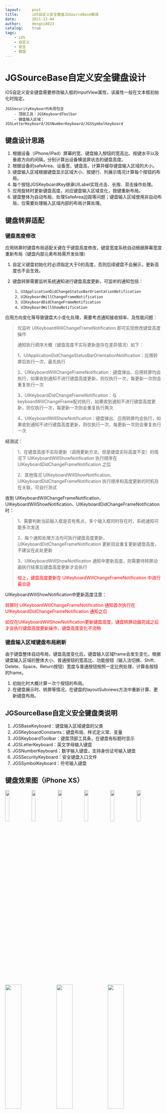 ```yaml
---
layout:     post
title:      iOS自定义安全键盘JGSourceBase解读
date:       2021-12-04
author:     dengni8023
catalog:    true
tags:
	- iOS
   	- 自定义
   	- 安全
   	- 键盘
---
```


# JGSourceBase自定义安全键盘设计

iOS自定义安全键盘需要修改输入框的inputView属性，该属性一般在文本框初始化时指定。

	JGSSecurityKeyboar内布局包含
		- 顶部工具：JGSKeyboardToolbar
		- 键盘输入区域：JGSLetterKeyboard/JGSNumberKeyboard/JGSSymbolKeyboard

## 键盘设计思路

1. 根据设备（iPhone/iPad）屏幕的宽、键盘输入按钮的宽高比、按键水平以及垂直方向的间隔，分别计算出设备横竖屏状态的键盘高度。
2. 根据设备的safeArea、设备宽、键盘高，计算并缓存键盘输入区域的大小。
3. 键盘输入区域根据键盘显示区域大小、按键行、列展示情况计算每个按钮的布局。
4. 每个按钮JGSKeyboardKey继承UILabel实现点击、长按、双击操作处理。
5. 应用旋转时更新键盘高度，对应键盘输入区域变化，按键重新布局。
6. 键盘整体为自动布局，处理SafeArea边距等问题；键盘输入区域使用非自动布局，仅需要处理输入区域内部的布局计算处理。

## 键盘转屏适配

### 键盘高度修改

应用转屏时键盘布局适配关键在于键盘高度修改，键盘宽度系统自动根据屏幕宽度重新布局（键盘内部元素布局需开发处理）

1. 自定义键盘初始化时必须指定大于0的高度，否则后续键盘不会展示，更新高度也不会生效。
2. 键盘转屏需要监听系统通知进行键盘高度更新，可监听的通知包括：
	
		1、UIApplicationDidChangeStatusBarOrientationNotification
		2、UIKeyboardWillChangeFrameNotification
		3、UIKeyboardDidChangeFrameNotification
		4、UIKeyboardWillShowNotification

应用方向变化等导致键盘大小变化处理，需要考虑通知接收频率、及性能问题：

> 仅监听 UIKeyboardWillChangeFrameNotification 即可实现修改键盘高度操作
> 
> 通知执行顺序大概（键盘高度不实际更新是存在差异情况）如下：
> 
>  1、UIApplicationDidChangeStatusBarOrientationNotification：应用转屏后执行一次，最先执行
> 
> 2、UIKeyboardWillChangeFrameNotification：键盘弹出、应用转屏均会执行，如果收到通知不进行键盘高度更新，则仅执行一次，每更新一次则会重复执行一次
> 
> 3、UIKeyboardDidChangeFrameNotification：与keyboardWillChangeFrame配对执行，如果收到通知不进行键盘高度更新，则仅执行一次，每更新一次则会重复执行两次
> 
> 4、UIKeyboardWillShowNotification：键盘弹出、应用转屏均会执行，如果收到通知不进行键盘高度更新，则仅执行一次，每更新一次则会重复执行一次
	    
经测试：

> 1、在键盘高度不实际更新（调用更新方法，但是键盘实际高度不变）的情况下 UIKeyboardWillShowNotification 执行顺序在 UIKeyboardDidChangeFrameNotification 之后
> 
> 2、其他情况 UIKeyboardWillShowNotification、UIKeyboardDidChangeFrameNotification 执行顺序和高度更新的时机存在关联，可自行测试
	    
 收到 UIKeyboardWillChangeFrameNotification、UIKeyboardWillShowNotification、UIKeyboardDidChangeFrameNotification 时：
 
> 1、需要判断当前输入框是否有焦点，多个输入框同时存在时，系统通知可能多次发送
> 
> 2、每个通知处理方法均可执行键盘高度更新，UIKeyboardDidChangeFrameNotification 更新则会重复更新键盘高度，不建议在此处更新
> 
> 3、UIKeyboardWillShowNotification 通知中更新高度，则需要待转屏动画执行结束后键盘高度更新才会执行
> 
> <font color="red">综上，键盘高度更新在 UIKeyboardWillChangeFrameNotification 中进行最合适</font>
	    

UIKeyboardWillShowNotification中更新高度注意：

<font color="red">

转屏时 UIKeyboardWillChangeFrameNotification 通知首次执行在 UIKeyboardDidChangeFrameNotification 通知之后

如仅在UIKeyboardWillShowNotification更新键盘高度，键盘转屏动画完成之后才会执行键盘高度更新操作，键盘高度变化不流畅

</font>

### 键盘输入区域键盘布局刷新

由于键盘整体自动布局，键盘高度变化后，键盘输入区域frame会发生变化，根据键盘输入区域的整体大小、普通按钮的宽高比、功能按钮（输入法切换、Shift、Delete、Space、Return按钮）宽度与普通按钮按照一定比例处理，计算各按钮的frame。

1. 初始化时大概计算一次个按钮的布局。
2. 在键盘展示时、转屏等情况，在键盘的layoutSubviews方法中重新计算、更新键盘布局。

## JGSourceBase自定义安全键盘类说明

1. JGSBaseKeyboard：键盘输入区域键盘的父类
2. JGSKeyboardConstants：键盘布局、样式定义常、变量
3. JGSKeyboardToolbar：键盘顶部工具条，在键盘有标题时显示
4. JGSLetterKeyboard：英文字母输入键盘
5. JGSNumberKeyboard：数字输入键盘，支持身份证号输入键盘
6. JGSSecurityKeyboard：安全键盘入口文件
7. JGSSymbolKeyboard：符号输入键盘

## 键盘效果图（iPhone XS）

<img src="http://github-blog.dengni8023.com/iOS自定义安全键盘JGSourceBase解读-1.png" width="16%"/>
<img src="http://github-blog.dengni8023.com/iOS自定义安全键盘JGSourceBase解读-2.png" width="16%"/>
<img src="http://github-blog.dengni8023.com/iOS自定义安全键盘JGSourceBase解读-3.png" width="16%"/>
<img src="http://github-blog.dengni8023.com/iOS自定义安全键盘JGSourceBase解读-4.png" width="16%"/>
<img src="http://github-blog.dengni8023.com/iOS自定义安全键盘JGSourceBase解读-5.png" width="16%"/>
<img src="http://github-blog.dengni8023.com/iOS自定义安全键盘JGSourceBase解读-6.png" width="16%"/>

<img src="http://github-blog.dengni8023.com/iOS自定义安全键盘JGSourceBase解读-7.png" width="32%"/>
<img src="http://github-blog.dengni8023.com/iOS自定义安全键盘JGSourceBase解读-8.png" width="32%"/>
<img src="http://github-blog.dengni8023.com/iOS自定义安全键盘JGSourceBase解读-9.png" width="32%"/>


# 参考资料

1. [JGSourceBase自定义安全键盘Demo及源码](https://github.com/dengni8023/JGSourceBase.git)
